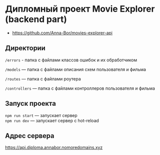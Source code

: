 # Дипломный проект Movie Explorer (backend part)

- https://github.com/Anna-Bor/movies-explorer-api

## Директории

`/errors` - папка с файлами классов ошибок и их обработчиком

`/models` — папка с файлами описания схем пользователя и фильма

`/routes` — папка с файлами роутера

`/controllers` — папка с файлами контроллеров пользователя и фильма

## Запуск проекта

`npm run start` — запускает сервер  
`npm run dev` — запускает сервер с hot-reload

## Адрес сервера

https://api.diploma.annabor.nomoredomains.xyz
